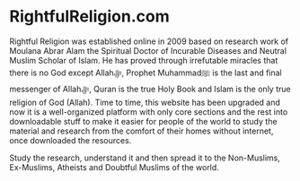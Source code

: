 # RightfulReligion.com

Rightful Religion was established online in 2009 based on research work of Moulana Abrar Alam the Spiritual Doctor of Incurable Diseases and Neutral Muslim Scholar of Islam. He has proved through irrefutable miracles that there is no God except Allahﷻ, Prophet Muhammadﷺ is the last and final messenger of Allahﷻ, Quran is the true Holy Book and Islam is the only true religion of God (Allah). Time to time, this website has been upgraded and now it is a well-organized platform with only core sections and the rest into downloadable stuff to make it easier for people of the world to study the material and research from the comfort of their homes without internet, once downloaded the resources. 

Study the research, understand it and then spread it to the Non-Muslims, Ex-Muslims, Atheists and Doubtful Muslims of the world.
